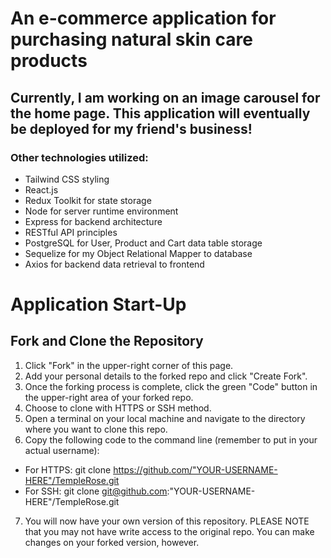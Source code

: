 # An e-commerce application for purchasing natural skin care products

## Currently, I am working on an image carousel for the home page. This application will eventually be deployed for my friend's business!

### Other technologies utilized:
+ Tailwind CSS styling
+ React.js
+ Redux Toolkit for state storage
+ Node for server runtime environment
+ Express for backend architecture
+ RESTful API principles
+ PostgreSQL for User, Product and Cart data table storage
+ Sequelize for my Object Relational Mapper to database
+ Axios for backend data retrieval to frontend


# Application Start-Up
## Fork and Clone the Repository

1. Click "Fork" in the upper-right corner of this page.
2. Add your personal details to the forked repo and click "Create Fork".
3. Once the forking process is complete, click the green "Code" button in the upper-right area of your forked repo.
4. Choose to clone with HTTPS or SSH method.
5. Open a terminal on your local machine and navigate to the directory where you want to clone this repo.
6. Copy the following code to the command line (remember to put in your actual username):
+ For HTTPS:
  git clone https://github.com/"YOUR-USERNAME-HERE"/TempleRose.git
+ For SSH:
  git clone git@github.com:"YOUR-USERNAME-HERE"/TempleRose.git
7. You will now have your own version of this repository. PLEASE NOTE that you may not have write access to the original repo. You can make changes on your forked version, however.

